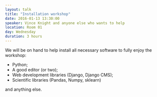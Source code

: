 ```yaml
---
layout: talk
title: "Installation workshop"
date: 2016-01-13 13:30:00
speaker: Vince Knight and anyone else who wants to help
location: Room 01
day: Wednesday
duration: 3 hours
---
```


We will be on hand to help install all necessary software to fully enjoy the
workshop:

- Python;
- A good editor (or two);
- Web development libraries (Django, Django CMS);
- Scientific libraries (Pandas, Numpy, sklearn)

and anything else.
